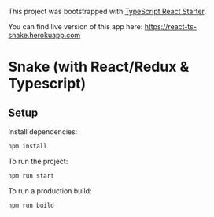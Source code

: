 This project was bootstrapped with [TypeScript React Starter](https://github.com/Microsoft/TypeScript-React-Starter).

You can find live version of this app here: https://react-ts-snake.herokuapp.com

# Snake (with React/Redux & Typescript)

## Setup
Install dependencies:
```bash
npm install
```

To run the project:
```bash
npm run start
```

To run a production build:
```bash
npm run build
```
